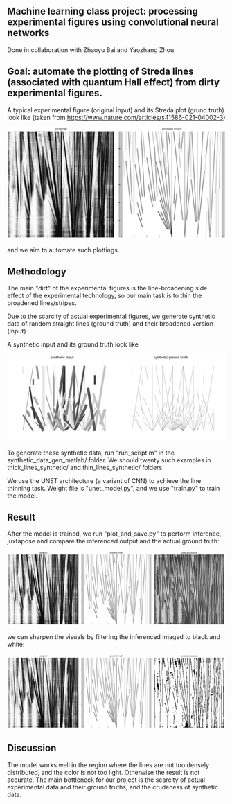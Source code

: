 ## Machine learning class project: processing experimental figures using convolutional neural networks 

Done in collaboration with Zhaoyu Bai and Yaozhang Zhou.

## Goal: automate the plotting of Streda lines (associated with quantum Hall effect) from dirty experimental figures.

A typical experimental figure (original input) and its Streda plot (grund truth) look like (taken from https://www.nature.com/articles/s41586-021-04002-3)

![Alt text](/orginal_vs_ground_truth.png?raw=true "orginal_vs_ground_truth") 

and we aim to automate such plottings.

## Methodology
The main "dirt" of the experimental figures is the line-broadening side effect of the experimental technology,  so our main task is to thin the broadened lines/stripes.

Due to the scarcity of actual experimental figures,  we generate synthetic data of random straight lines (ground truth) and their broadened version (input)   

A synthetic input and its ground truth look like

![Alt text](/synthetic_input_vs_ground_truth.png?raw=true "synthetic_orginal_vs_ground_truth") 

To generate these synthetic data, run "run_script.m" in the synthetic_data_gen_matlab/ folder.  We should twenty such examples in thick_lines_synthetic/ and thin_lines_synthetic/ folders.

We use the UNET architecture (a variant of CNN) to achieve the line thinning task. Weight file is "unet_model.py", and we use "train.py" to train the model.  

## Result

After the model is trained,  we run "plot_and_save.py" to perform inference, juxtapose and compare the inferenced output and the actual ground truth: 

![Alt text](/three_images_comparison_unfiltered.png?raw=true "synthetic_orginal_vs_ground_truth") 

we can sharpen the visuals by filtering the inferenced imaged to black and white: 

![Alt text](/three_images_comparison.png?raw=true "synthetic_orginal_vs_ground_truth") 

## Discussion
The model works well in the region where the lines are not too densely distributed,  and the color is not too light.  Otherwise the result is not accurate.  The main bottleneck for our project is the scarcity of actual experimental data and their ground truths,  and the crudeness of synthetic data.
